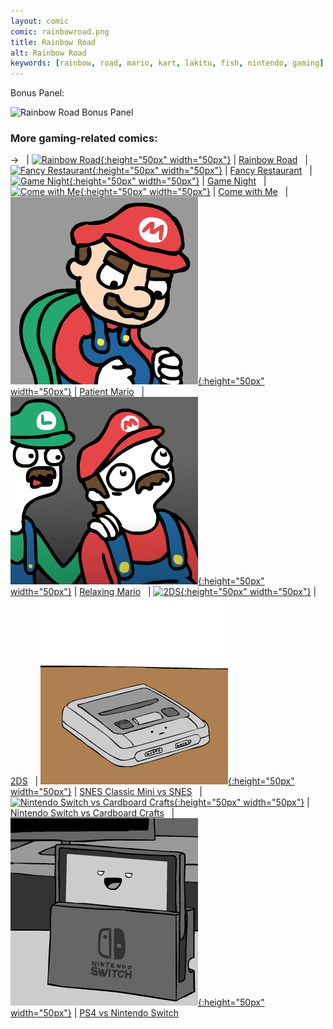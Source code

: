 ```yaml
---
layout: comic
comic: rainbowroad.png
title: Rainbow Road
alt: Rainbow Road
keywords: [rainbow, road, mario, kart, lakitu, fish, nintendo, gaming]
---
```




Bonus Panel:

![Rainbow Road Bonus Panel](/images/rainbowroad_bonus.png)


### More gaming-related comics:

&rarr; &nbsp; | [![Rainbow Road](/thumbs/rainbowroad.png){:height="50px" width="50px"}](https://lolnein.com/2017/05/04/rainbowroad/) | [Rainbow Road](https://lolnein.com/2017/05/04/rainbowroad/)
&nbsp; | [![Fancy Restaurant](/thumbs/fancyrestaurant.png){:height="50px" width="50px"}](https://lolnein.com/2017/10/27/fancyrestaurant/) | [Fancy Restaurant](https://lolnein.com/2017/10/27/fancyrestaurant/)
&nbsp; | [![Game Night](/thumbs/gamenight.png){:height="50px" width="50px"}](https://lolnein.com/2018/04/30/gamenight/) | [Game Night](https://lolnein.com/2018/04/30/gamenight/)
&nbsp; | [![Come with Me](/thumbs/comewithme.png){:height="50px" width="50px"}](https://lolnein.com/2019/03/18/comewithme/) | [Come with Me](https://lolnein.com/2019/03/18/comewithme/)
&nbsp; | [![Patient Mario](/thumbs/patientmario.png){:height="50px" width="50px"}](https://lolnein.com/2019/06/28/patientmario/) | [Patient Mario](https://lolnein.com/2019/06/28/patientmario/)
&nbsp; | [![Relaxing Mario](/thumbs/relaxingmario.png){:height="50px" width="50px"}](https://lolnein.com/2020/04/07/relaxingmario/) | [Relaxing Mario](https://lolnein.com/2020/04/07/relaxingmario/)
&nbsp; | [![2DS](/thumbs/2ds.png){:height="50px" width="50px"}](https://lolnein.com/2013/09/06/2ds/) | [2DS](https://lolnein.com/2013/09/06/2ds/)
&nbsp; | [![SNES Classic Mini vs SNES](/thumbs/snesclassicminivssnes.png){:height="50px" width="50px"}](https://lolnein.com/2017/06/27/snesclassicminivssnes/) | [SNES Classic Mini vs SNES](https://lolnein.com/2017/06/27/snesclassicminivssnes/)
&nbsp; | [![Nintendo Switch vs Cardboard Crafts](/thumbs/nintendoswitchvscardboardcrafts.png){:height="50px" width="50px"}](https://lolnein.com/2018/01/18/nintendoswitchvscardboardcrafts/) | [Nintendo Switch vs Cardboard Crafts](https://lolnein.com/2018/01/18/nintendoswitchvscardboardcrafts/)
&nbsp; | [![PS4 vs Nintendo Switch](/thumbs/ps4vsnintendoswitch.png){:height="50px" width="50px"}](https://lolnein.com/2016/10/21/ps4vsnintendoswitch/) | [PS4 vs Nintendo Switch](https://lolnein.com/2016/10/21/ps4vsnintendoswitch/)